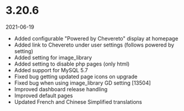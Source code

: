 # 3.20.6

2021-06-19

- Added configurable "Powered by Chevereto" display at homepage
- Added link to Chevereto under user settings (follows powered by setting)
- Added setting for image_library
- Added setting to disable php pages (only html)
- Added support for MySQL 5.7
- Fixed bug getting updated page icons on upgrade
- Fixed bug when using image_library GD setting [13504]
- Improved dashboard release handling
- Improved default pages
- Updated French and Chinese Simplified translations
